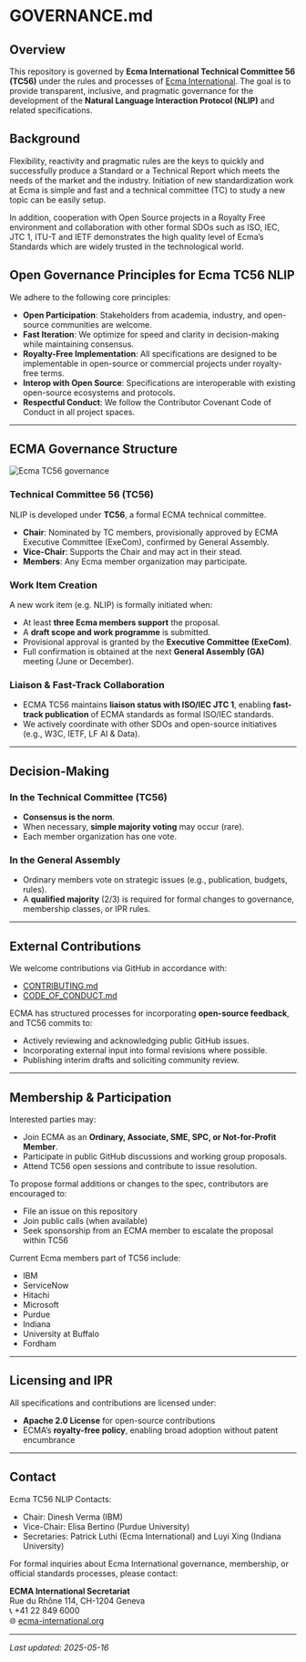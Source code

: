 # GOVERNANCE.md

## Overview

This repository is governed by **Ecma International Technical Committee 56 (TC56)** under the rules and processes of [Ecma International](https://www.ecma-international.org). The goal is to provide transparent, inclusive, and pragmatic governance for the development of the **Natural Language Interaction Protocol (NLIP)** and related specifications.

## Background

Flexibility, reactivity and pragmatic rules are the keys to quickly and successfully produce a Standard or a Technical Report which meets the needs of the market and the industry. Initiation of new standardization work at Ecma is simple and fast and a technical committee (TC) to study a new topic can be easily setup.

In addition, cooperation with Open Source projects in a Royalty Free environment and collaboration with other formal SDOs such as ISO, IEC, JTC 1, ITU-T and IETF demonstrates the high quality level of Ecma’s Standards which are widely trusted in the technological world.

## Open Governance Principles for Ecma TC56 NLIP

We adhere to the following core principles:
- **Open Participation**: Stakeholders from academia, industry, and open-source communities are welcome.
- **Fast Iteration**: We optimize for speed and clarity in decision-making while maintaining consensus.
- **Royalty-Free Implementation**: All specifications are designed to be implementable in open-source or commercial projects under royalty-free terms.
- **Interop with Open Source**: Specifications are interoperable with existing open-source ecosystems and protocols.
- **Respectful Conduct**: We follow the Contributor Covenant Code of Conduct in all project spaces.

---

## ECMA Governance Structure

![Ecma TC56 governance](./docs/images/ecma_tc56_governance.svg)

### Technical Committee 56 (TC56)
NLIP is developed under **TC56**, a formal ECMA technical committee.

- **Chair**: Nominated by TC members, provisionally approved by ECMA Executive Committee (ExeCom), confirmed by General Assembly.
- **Vice-Chair**: Supports the Chair and may act in their stead.
- **Members**: Any Ecma member organization may participate.

### Work Item Creation
A new work item (e.g. NLIP) is formally initiated when:
- At least **three Ecma members support** the proposal.
- A **draft scope and work programme** is submitted.
- Provisional approval is granted by the **Executive Committee (ExeCom)**.
- Full confirmation is obtained at the next **General Assembly (GA)** meeting (June or December).

### Liaison & Fast-Track Collaboration
- ECMA TC56 maintains **liaison status with ISO/IEC JTC 1**, enabling **fast-track publication** of ECMA standards as formal ISO/IEC standards.
- We actively coordinate with other SDOs and open-source initiatives (e.g., W3C, IETF, LF AI & Data).

---

## Decision-Making

### In the Technical Committee (TC56)
- **Consensus is the norm**.
- When necessary, **simple majority voting** may occur (rare).
- Each member organization has one vote.

### In the General Assembly
- Ordinary members vote on strategic issues (e.g., publication, budgets, rules).
- A **qualified majority** (2/3) is required for formal changes to governance, membership classes, or IPR rules.

---

## External Contributions

We welcome contributions via GitHub in accordance with:
- [CONTRIBUTING.md](./docs/CONTRIBUTING.md)
- [CODE_OF_CONDUCT.md](./docs/CODE_OF_CONDUCT.md)

ECMA has structured processes for incorporating **open-source feedback**, and TC56 commits to:
- Actively reviewing and acknowledging public GitHub issues.
- Incorporating external input into formal revisions where possible.
- Publishing interim drafts and soliciting community review.

---

## Membership & Participation

Interested parties may:
- Join ECMA as an **Ordinary, Associate, SME, SPC, or Not-for-Profit Member**.
- Participate in public GitHub discussions and working group proposals.
- Attend TC56 open sessions and contribute to issue resolution.

To propose formal additions or changes to the spec, contributors are encouraged to:
- File an issue on this repository
- Join public calls (when available)
- Seek sponsorship from an ECMA member to escalate the proposal within TC56

Current Ecma members part of TC56 include:
- IBM
- ServiceNow
- Hitachi
- Microsoft
- Purdue
- Indiana
- University at Buffalo
- Fordham

---

## Licensing and IPR

All specifications and contributions are licensed under:
- **Apache 2.0 License** for open-source contributions
- ECMA’s **royalty-free policy**, enabling broad adoption without patent encumbrance

---

## Contact

Ecma TC56 NLIP Contacts:
- Chair: Dinesh Verma (IBM)
- Vice-Chair: Elisa Bertino (Purdue University)
- Secretaries: Patrick Luthi (Ecma International) and Luyi Xing (Indiana University)

For formal inquiries about Ecma International governance, membership, or official standards processes, please contact:

**ECMA International Secretariat**  
Rue du Rhône 114, CH-1204 Geneva  
📞 +41 22 849 6000  
🌐 [ecma-international.org](https://www.ecma-international.org)

---

_Last updated: 2025-05-16_
